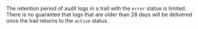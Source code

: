The retention period of audit logs in a trail with the `error` status is limited. There is no guarantee that logs that are older than 28 days will be delivered once the trail returns to the `active` status.